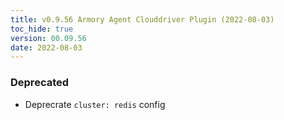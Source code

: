 ```yaml
---
title: v0.9.56 Armory Agent Clouddriver Plugin (2022-08-03)
toc_hide: true
version: 00.09.56
date: 2022-08-03
---
```


### Deprecated
* Deprecrate `cluster: redis` config
